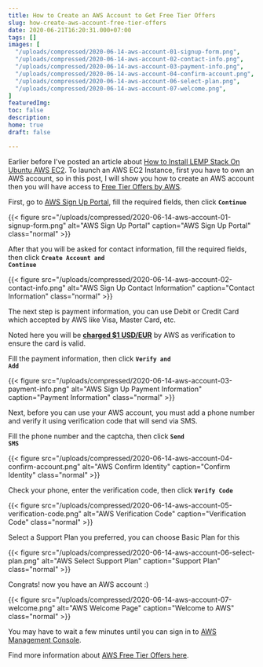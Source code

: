 ```yaml
---
title: How to Create an AWS Account to Get Free Tier Offers
slug: how-create-aws-account-free-tier-offers
date: 2020-06-21T16:20:31.000+07:00
tags: []
images: [
  "/uploads/compressed/2020-06-14-aws-account-01-signup-form.png", 
  "/uploads/compressed/2020-06-14-aws-account-02-contact-info.png",
  "/uploads/compressed/2020-06-14-aws-account-03-payment-info.png",
  "/uploads/compressed/2020-06-14-aws-account-04-confirm-account.png",
  "/uploads/compressed/2020-06-14-aws-account-06-select-plan.png",
  "/uploads/compressed/2020-06-14-aws-account-07-welcome.png",
]
featuredImg: 
toc: false
description: 
home: true
draft: false

---
```

Earlier before I've posted an article about [How to Install LEMP Stack On Ubuntu AWS EC2](2020/06/install-lemp-stack-linux-nginx-mysql-php-ubuntu-18-04-aws-ec2/ "How to Install LEMP Stack On Ubuntu AWS EC2"). To launch an AWS EC2 Instance, first you have to own an AWS account, so in this post, I will show you how to create an AWS account then you will have access to [Free Tier Offers by AWS](https://aws.amazon.com/free/ "Free Tier Offers by AWS").

First, go to [AWS Sign Up Portal](https://portal.aws.amazon.com/billing/signup "AWS Sign Up Portal"), fill the required fields, then click <code>**Continue**</code>

{{< figure
src="/uploads/compressed/2020-06-14-aws-account-01-signup-form.png"
alt="AWS Sign Up Portal"
caption="AWS Sign Up Portal"
class="normal" >}}

After that you will be asked for contact information, fill the required fields, then click <code>**Create Account and Continue**</code>

{{< figure
src="/uploads/compressed/2020-06-14-aws-account-02-contact-info.png"
alt="AWS Sign Up Contact Information"
caption="Contact Information"
class="normal" >}}

The next step is payment information, you can use Debit or Credit Card which accepted by AWS like Visa, Master Card, etc.

Noted here you will be **<u>charged $1 USD/EUR</u>** by AWS as verification to ensure the card is valid.

Fill the payment information, then click <code>**Verify and Add**</code>

{{< figure
src="/uploads/compressed/2020-06-14-aws-account-03-payment-info.png"
alt="AWS Sign Up Payment Information"
caption="Payment Information"
class="normal" >}}

Next, before you can use your AWS account, you must add a phone number and verify it using verification code that will send via SMS.

Fill the phone number and the captcha, then click <code>**Send SMS**</code>

{{< figure
src="/uploads/compressed/2020-06-14-aws-account-04-confirm-account.png"
alt="AWS Confirm Identity"
caption="Confirm Identity"
class="normal" >}}

Check your phone, enter the verification code, then click <code>**Verify Code**</code>

{{< figure
src="/uploads/compressed/2020-06-14-aws-account-05-verification-code.png"
alt="AWS Verification Code"
caption="Verification Code"
class="normal" >}}

Select a Support Plan you preferred, you can choose Basic Plan for this

{{< figure
src="/uploads/compressed/2020-06-14-aws-account-06-select-plan.png"
alt="AWS Select Support Plan"
caption="Support Plan"
class="normal" >}}

Congrats! now you have an AWS account :)

{{< figure
src="/uploads/compressed/2020-06-14-aws-account-07-welcome.png"
alt="AWS Welcome Page"
caption="Welcome to AWS"
class="normal" >}}

You may have to wait a few minutes until you can sign in to [AWS Management Console](https://console.aws.amazon.com/ "AWS Management Console").

Find more information about [AWS Free Tier Offers here](https://aws.amazon.com/free/ "Free Tier Offers by AWS").